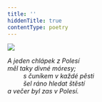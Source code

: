 ```yaml
---
title: ''
hiddenTitle: true
contentType: poetry
---
```


<section>

![](../Images/066.jpg)

_A jeden chlápek z Polesí  
měl taky divné móresy;  
         s čuníkem v každé pěsti  
         šel ráno hledat štěstí  
a večer byl zas v Polesí._

</section>
